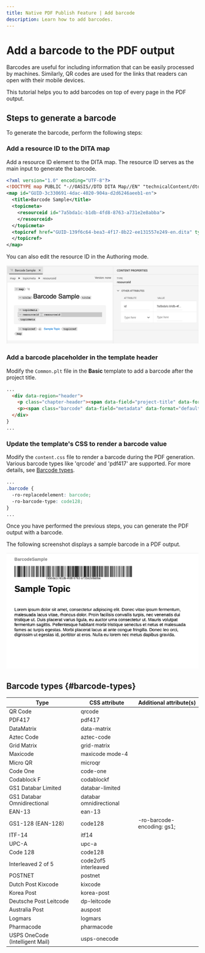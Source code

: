 ```yaml
---
title: Native PDF Publish Feature | Add barcode
description: Learn how to add barcodes.
---
```

# Add a barcode to the PDF output

Barcodes are useful for including information that can be easily processed by machines. Similarly, QR codes are used for the links that readers can open with their mobile devices. 

This tutorial helps you to add barcodes on top of every page in the PDF output. 

## Steps to generate a barcode

To generate the barcode, perform the following steps: 

### Add a resource ID to the DITA map

Add a resource ID element to the DITA map. The resource ID serves as the main input to generate the barcode. 

```xml
<?xml version="1.0" encoding="UTF-8"?>
<!DOCTYPE map PUBLIC "-//OASIS//DTD DITA Map//EN" "technicalContent/dtd/map.dtd">
<map id="GUID-3c330691-4dac-4020-904a-d2d6246aeeb1-en">
  <title>Barcode Sample</title>
  <topicmeta>
    <resourceid id="7a5bda1c-b1db-4fd8-8763-a731e2e8abba">
    </resourceid>
  </topicmeta>
  <topicref href="GUID-139f6c64-bea3-4f17-8b22-ee131557e249-en.dita" type="topic">
  </topicref>
</map>  
```

You can also edit the resource ID in the Authoring mode. 

<img src="./assets/barcode-map.png" alt="Sample output with barcode" width=700>


### Add a barcode placeholder in the template header

Modify the `Common.plt` file in the **Basic** template to add a barcode after the project title.  

```html
...
  <div data-region="header">
    <p class="chapter-header"><span data-field="project-title" data-format="default">Project Title</span> </p>
    <p><span class="barcode" data-field="metadata" data-format="default" data-subtype="//resourceid/@id">Resource ID (barcode)</span></p>
  </div>
} 
...
```


### Update the template's CSS to render a barcode value

Modify the `content.css` file to render a barcode during the PDF generation. Various barcode types like 'qrcode' and 'pdf417' are supported.  For more details, see [Barcode types](#barcode-types).



```css
...
.barcode {
  -ro-replacedelement: barcode;
  -ro-barcode-type: code128;
}
...
```

Once you have performed the previous steps, you can generate the PDF output with a barcode. 

The following screenshot displays a sample barcode in a PDF output.

<img src="./assets/barcode-output-sample.png" alt="Sample output with barcode" width=700>


## Barcode types {#barcode-types}

| Type                            | CSS attribute           | Additional attribute(s)    |
| ------------------------------- | ----------------------- | -------------------------- |
| QR Code                         | qrcode                  |                            | 
| PDF417                          | pdf417                  |                            |
| DataMatrix                      | data-matrix             |                            |
| Aztec Code                      | aztec-code              |                            |
| Grid Matrix                     | grid-matrix             |                            |
| Maxicode                        | maxicode mode-4         |                            |
| Micro QR                        | microqr                 |                            |
| Code One                        | code-one                |                            |
| Codablock F                     | codablockf              |                            |
| GS1 Databar Limited             | databar-limited         |                            |
| GS1 Databar Omnidirectional     | databar omnidirectional |                            |
| EAN-13                          | ean-13                  |                            | 
| GS1-128 (EAN-128)               | code128                 | -ro-barcode-encoding: gs1; | 
| ITF-14                          | itf14                   |                            | 
| UPC-A                           | upc-a                   |                            | 
| Code 128                        | code128                 |                            | 
| Interleaved 2 of 5              | code2of5 interleaved    |                            | 
| POSTNET                         | postnet                 |                            | 
| Dutch Post Kixcode              | kixcode                 |                            | 
| Korea Post                      | korea-post              |                            | 
| Deutsche Post Leitcode          | dp-leitcode             |                            | 
| Australia Post                  | auspost                 |                            | 
| Logmars                         | logmars                 |                            | 
| Pharmacode                      | pharmacode              |                            | 
| USPS OneCode (Intelligent Mail) | usps-onecode            |                            | 


